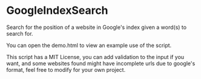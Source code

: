 # GoogleIndexSearch
Search for the position of a website in Google's index given a word(s) to search for. 

You can open the demo.html to view an example use of the script.

This script has a MIT License, you can add validation to the input if you want, and some websites found might have incomplete urls due to google's format, feel free to modify for your own project.
